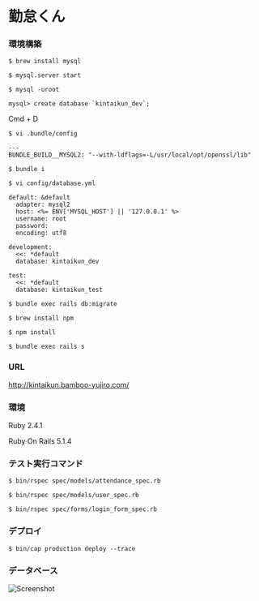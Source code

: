 # 勤怠くん

### 環境構築

`$ brew install mysql`

`$ mysql.server start`

`$ mysql -uroot`


```
mysql> create database `kintaikun_dev`;
```

Cmd + D

`$ vi .bundle/config`

```
---
BUNDLE_BUILD__MYSQL2: "--with-ldflags=-L/usr/local/opt/openssl/lib"
```

`$ bundle i`

`$ vi config/database.yml`


```
default: &default
  adapter: mysql2
  host: <%= ENV['MYSQL_HOST'] || '127.0.0.1' %>
  username: root
  password:
  encoding: utf8

development:
  <<: *default
  database: kintaikun_dev

test:
  <<: *default
  database: kintaikun_test
```

`$ bundle exec rails db:migrate`

`$ brew install npm`

`$ npm install`

`$ bundle exec rails s`


### URL
http://kintaikun.bamboo-yujiro.com/

### 環境

Ruby 2.4.1

Ruby On Rails 5.1.4

### テスト実行コマンド
```$ bin/rspec spec/models/attendance_spec.rb```

```$ bin/rspec spec/models/user_spec.rb```

```$ bin/rspec spec/forms/login_form_spec.rb```

### デプロイ
```$ bin/cap production deploy --trace```

### データベース
![Screenshot](https://raw.github.com/bamboo-yujiro/kintaikun/master/kintaikun_database_er.png "scr")
